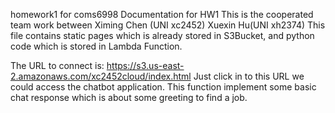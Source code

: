 homework1 for coms6998 Documentation for HW1 This is the cooperated team work between Ximing Chen (UNI xc2452) Xuexin Hu(UNI xh2374) This file contains static pages which is already stored in S3Bucket, and python code which is stored in Lambda Function.

The URL to connect is: https://s3.us-east-2.amazonaws.com/xc2452cloud/index.html Just click in to this URL we could access the chatbot application. This function implement some basic chat response which is about some greeting to find a job.
